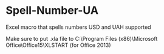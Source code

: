 # Spell-Number-UA
Excel macro that spells numbers
USD and UAH supported

Make sure to put .xla file to C:\Program Files (x86)\Microsoft Office\Office15\XLSTART (for Office 2013)
